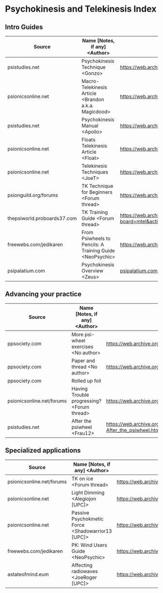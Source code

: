 # Psychokinesis and Telekinesis Index

## Intro Guides
| Source | Name \[Notes, if any] \<Author> | Link |
| ------ | ------------------------------- | ---- |
| psistudies.net | Psychokinesis Technique \<Gonzo> | https://web.archive.org/web/20071223145454/http://psistudies.net:80/_articles_backup/psychokinesis.html |
| psionicsonline.net | Macro-Telekinesis Article \<Brandon a.k.a. Magicdood> | https://web.archive.org/web/20080313095033/http://www.psionicsonline.net/macropsychokinesis | 
| psistudies.net | Psychokinesis Manual \<Apollo> | https://web.archive.org/web/20071204214140/http://psistudies.net:80/_articles_backup/psychokinesisManual_Apollo.html | Combines useful and useless. | 
| psionicsonline.net | Floats Telekinesis Article \<Float> | https://web.archive.org/web/20111212201651/http://www.psionicsonline.net/floats-telekinesis-article/
| psionicsonline.net | Telekinesis Techniques \<JoeT> | https://web.archive.org/web/20111212201650/http://www.psionicsonline.net/telekinesis-techniques/ | 
| psionguild.org/forums | TK Technique for Beginners \<Forum thread> | https://web.archive.org/web/20140223011236/http://psionguild.org:80/forums/archive/index.php/t-7329.html | 
| thepsiworld.proboards37.com | TK Training Guide \<Forum thread> | https://web.archive.org/web/20061021054855/http://thepsiworld.proboards37.com:80/index.cgi?board=mtel&action=display&thread=1158451655 |  
| freewebs.com/jedikaren | From Psiwheels to Pencils: A Training Guide \<NeoPsychic> | https://web.archive.org/web/20071221045439/http://www.freewebs.com:80/jedikaren/penciltk.htm |
| psipalatium.com | Psychokinesis Overview \<Zeus> | [psipalatium.com link](http://www.psipalatium.com/index.php?p=202&fltr=Filter&a=492&a1=0&p1=0&g1=0&gp1=0&s1=0&s=1) - [web.archive.org link](https://web.archive.org/web/20220626052026/http://www.psipalatium.com:80/index.php?p=202&fltr=Filter&a=492&a1=&p1=&g1=&gp1=&s1=&s=1) |



## Advancing your practice
| Source | Name \[Notes, if any] \<Author> | Link |
| ------ | ------------------------------- | ---- |
| ppsociety.com | More psi-wheel exercises \<No author> | https://web.archive.org/web/20050224031439/http://ppsociety.com:80/w_exercisev.php?id=4 |
| ppsociety.com | Paper and thread \<No author> | https://web.archive.org/web/20050224031459/http://ppsociety.com:80/w_exercisev.php?id=2 |
| ppsociety.com | Rolled up foil |<No author> | https://web.archive.org/web/20050224104104/http://ppsociety.com:80/w_exercisev.php?id=6 |
| psionicsonline.net/forums | Having Trouble progressing? \<Forum thread> | https://web.archive.org/web/20080508214048/http://www.psionicsonline.net:80/forums/index.php/topic,450.0.html |
| psistudies.net | After the psiwheel \<Frau12> | https://web.archive.org/web/20071205095231/http://psistudies.net:80/_articles_backup/fraud12-After_the_psiwheel.html | 


## Specialized applications
| Source | Name \[Notes, if any] \<Author> | Link |
| ------ | ------------------------------- | ---- |
| psionicsonline.net/forums | TK on ice \<Forum thread> | https://web.archive.org/web/20080517020707/http://www.psionicsonline.net:80/forums/index.php/topic,623.0.html |
| psionicsonline.net | Light Dimming \<Alegiojon \[UPC]> | https://web.archive.org/web/20111212201656/http://www.psionicsonline.net/light-dimming-upc/ | 
| psionicsonline.net | Passive Psychokinetic Force \<Shadowarrior13 \[UPC]> | https://web.archive.org/web/20111212201654/http://www.psionicsonline.net/passive-psychokinetic-force-upc/ | 
| freewebs.com/jedikaren | PK: Wind Users Guide \<NeoPsychic> | https://web.archive.org/web/20070708174323/http://www.freewebs.com:80/jedikaren/ak.htm | 
| astateofmind.eum | Affecting radiowaves \<JoeRoger \[UPC]> | https://web.archive.org/web/20100404012406/http://astateofmind.eu/2008/11/18/affecting-radiowaves/ |